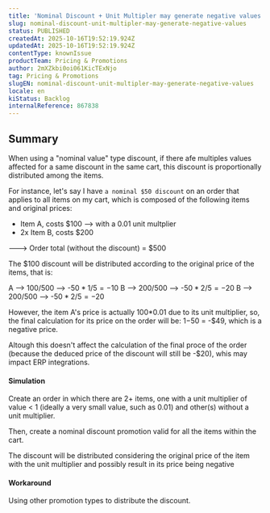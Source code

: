 ```yaml
---
title: 'Nominal Discount + Unit Multipler may generate negative values'
slug: nominal-discount-unit-multipler-may-generate-negative-values
status: PUBLISHED
createdAt: 2025-10-16T19:52:19.924Z
updatedAt: 2025-10-16T19:52:19.924Z
contentType: knownIssue
productTeam: Pricing & Promotions
author: 2mXZkbi0oi061KicTExNjo
tag: Pricing & Promotions
slugEN: nominal-discount-unit-multipler-may-generate-negative-values
locale: en
kiStatus: Backlog
internalReference: 867838
---
```


## Summary


When using a "nominal value" type discount, if there afe multiples values affected for a same discount in the same cart, this discount is proportionally distributed among the items.

For instance, let's say I have `a nominal $50 discount` on an order that applies to all items on my cart, which is composed of the following items and original prices:

- Item A, costs $100 --> with a 0.01 unit multplier
- 2x Item B, costs $200


---> Order total (without the discount) = $500

The $100 discount will be distributed according to the original price of the items, that is:

A --> 100/500 --> -$50*1/5 = -$10
B --> 200/500 --> -$50*2/5 = -$20
B --> 200/500 --> -$50*2/5 = -$20

However, the item A's price is actually 100*0.01 due to its unit multiplier, so, the final calculation for its price on the order will be: $1-$50 = -$49, which is a negative price.

Altough this doesn't affect the calculation of the final proce of the order (because the deduced price of the discount will still be -$20), whis may impact ERP integrations.




#### Simulation


Create an order in which there are  2+ items, one with a unit multiplier of value < 1 (ideally a very small value, such as 0.01) and other(s) without a unit multiplier.

Then, create a nominal discount promotion valid for all the items within the cart.

The discount will be distributed considering the original  price of the item with the unit multiplier and possibly result in its price being negative


#### Workaround


Using other promotion types to distribute the discount.



